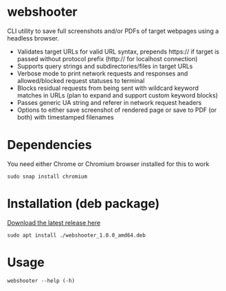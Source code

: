 # webshooter
CLI utility to save full screenshots and/or PDFs of target webpages using a headless browser.

- Validates target URLs for valid URL syntax, prepends https:// if target is passed without protocol prefix (http:// for localhost connection)
- Supports query strings and subdirectories/files in target URLs
- Verbose mode to print network requests and responses and allowed/blocked request statuses to terminal
- Blocks residual requests from being sent with wildcard keyword matches in URLs (plan to expand and support custom keyword blocks)
- Passes generic UA string and referer in network request headers
- Options to either save screenshot of rendered page or save to PDF (or both) with timestamped filenames

# Dependencies
You need either Chrome or Chromium browser installed for this to work
```
sudo snap install chromium
```

# Installation (deb package)

[Download the latest release here](https://github.com/sss7526/webshooter/releases/tag/1.0.0)
```
sudo apt install ./webshooter_1.0.0_amd64.deb
```

# Usage
```
webshooter --help (-h)
```

